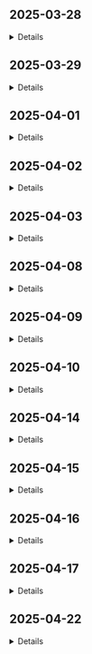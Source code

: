 ## 2025-03-28
<details>
Redis is not able to handle a benchmark with 50 clients and 10k requests. Many threads return: `failed to read from socket: Connection reset by peer`. Trying to use `RwLock` instead of `Mutex`: read performance increases (with less than 10k requests) but the issue persists. Realized that `tokio::sync::Mutex` or `tokio::sync::RwLock` are not required as the struct is not held over an `await` point. Using `std::sync::Mutex` doesn't solve the issue.
</details>

## 2025-03-29
<details>
Ok, debug time. Just return a simple string instead of deserializing and processing the message. Surprise surprise, the benchmark holds.
Now only deserialize... BAM! Benchmark can't complete.

Read carefully the docs about `read_buf`: if the function returns `0`, either EOF has been reached (in our case, the client has closed the connection) or the buffer has a remaining capacity of `0`. Adding more logs over the buffer's len and capacity and also assigning a uuid to each thread to track the failures. Noticing that sometimes the message is incomplete, multiple times on the same thread. Noticing that the buffer is resized sometimes. Surprise surprise: the buffer must be cleared 🤦 Buffer size reduced from 4KB to 1KB.

Performance is good, even better than the original Redis, but while the original Redis consumes 80% of the CPU, our Redis consumes 280% of the CPU, at least according to `top`.

TODO:
- evaluate `std::sync::Mutex` over `tokio::sync::Mutex` for the performance side of things
- investigate how to reduce the CPU usage
</details>

## 2025-04-01
<details>
Added the missing tests for the `GET` command. Fixed the `PING` and `ECHO` tests.

Advancing to [step #5](https://codingchallenges.fyi/challenges/challenge-redis/#step-5). After reading the Redis docs and digging online, I currently see three ways to implement the expiration policy:
- store the timestamp as part of the value (#1)
- store the timestamp and the key as a tuple in a separate `BTreeSet` (#2)
- store the timestamp and the key as a tuple in a separate `BTreeSet` and the key -> timestamp association in a separate `HashMap` (#3)

Active expiration can be implemented as a cron job in a separate tokio task, kinda like a garbage-collector.

### Pros and cons #1
- 👍 checking for expiration upon `GET` requests is trivial
- 👍 `SET` operations are trivial
- 👎 active expiration can be quite CPU intensive when there are a lot of elements; this can be mitigated with the random sampling strategy that Redis used in earlier implementations, where only a subset of keys are tested for expiration and the size of the sample is adjusted, depending on how many expired keys have been found over that sample

### Pros and cons #2
- 👍 active expiration is space-efficient as it gets rid of all expired keys; in a linear use-case scenario, the more frequently the task runs the less keys it has to remove, making it less CPU intensive
- 👎 must search for the key expiration time on `GET` requests
- 👎 must search and update the key expiration time on `SET` requests

### Pros and cons #3
- 👍 same as #2
- 👍 retrieval of the key expiration time is fast on `GET` requests, the timestamp stored in the `HashMap` is now used to remove the entry in the `BTreeSet`
- 👍 no need to search for the key expiration time on `SET` requests, just update the entry in the three data structures
- 👎 one additional operation is performed everytime
- 👎 the expiration keys now take twice as much space compared with #2

Given that I want to prioritize UX while accepting a good compromise over memory/storage used, I will go with either #1 or #3.

The main pain-point of #3 is the space used. Let us assume that in the worst-case scenario, 10M expiration keys are stored at any given time, with each key being ~60 ASCII chars on average and the timestamp stored as `SystemTime`, which takes 16 bytes.
Each `String` takes: 60 bytes + 24 bytes for pointer, length and capacity. Total space taken per key: 100 bytes.

10M keys * 100 bytes = 1GB of memory/storage used. This might be acceptable in certain scenarios.
</details>

## 2025-04-02
<details>
For now I decided to go with #1: store expiration as part of the value. Passive expiration implemented. Some bugs fixed and tests added
</details>

## 2025-04-03
<details>

Realized that iteration over HashMap is not random on the same program execution by just using `.iter().take(n)`. Either use a separate data structure or change strategy.

A `Vec` would work as a separate data structure but it would be unfeasible for removals on `GET` requests (i.e. passive expiration).

Found that the crates `indexmap` and `rand` might give me what I need. Algorithm implemented, not tested yet.

Problem: the same key is retrieved multiple times. Look into `choose_multiple` and `sample` of `rand`
</details>

## 2025-04-08
<details>

After reading the documentation of `choose_multiple` and `rand`, I decided to stick with `sample` for now, as the sample size is small.
In case the sample size is increased, it might be worth differentiate the algorithm and use one function or another, as when the length of the map is big and sample size is close to the length of the map, `choose_multiple`'s performance is better.

Active expiration tests added. `EXISTS` added.

TODO:
- check memory and CPU usage of the active expiration
- think about how to organize parser and cmd
</details>

## 2025-04-09
<details>

`SET` tests, `EXISTS` tests and `DEL` command. Some refactoring: command constant types, client error moved to error file.
</details>

## 2025-04-10
<details>

Made types mod private. Digged a bit into the other commands to understand how to properly store integers and lists. Most likely the value will be changed from `String` to `enum`, with variants being: `String`, `i64` and (probably) `VecDeque`.
</details>

## 2025-04-14
<details>

Expiration logic moved to `Db`. Change `Object` value to `enum`.
</details>

## 2025-04-15
<details>

First version of `Incr` implemented and expiration status moved to the object itself.
</details>

## 2025-04-16
<details>

`Incr` tests. `Decr` implemented. Arithmetic logic unified and moved to new execution module. Code prepared to handle possible implementations of `INCRBY` and `DECRBY`.

Had to use the `Box` smart pointer to return two different closures from the `operation` method.
</details>

## 2025-04-17
<details>

`INCR` and `DECR` tests moved. `INCRBY` and `DECRBY` implemented. Had to implement the parser for incrby and decrby to convert String to i64. Realized that the set parser takes a `Vec<String>` during the process; as the copy is not necessary, it has been changed to a `&[String]`.
</details>

## 2025-04-22
<details>

I watched [this video](https://youtu.be/Sv6Bswfjnzo?feature=shared&t=157) to refresh my knowledge around static and dynamic dispatch. Generics instead of trait objects can't be used in the `operation` function to achieve static dispatch, as no two closures, even if identical, are of the same type. Enums could provide a faster execution with the following code:
```rust
enum IntegerOperation {
    Add(i64),
    Subtract(i64),
}

impl IntegerOperation {
    fn apply(&self, value: i64) -> Option<i64> {
        match self {
            IntegerOperation::Add(n) => value.checked_add(*n),
            IntegerOperation::Subtract(n) => value.checked_sub(*n),
        }
    }
}

impl Integer {
    fn operation_enum(&self) -> (i64, IntegerOperation) {
        match self {
            Integer::Incr => (1, IntegerOperation::Add(1)),
            Integer::Decr => (-1, IntegerOperation::Subtract(1)),
            Integer::IncrBy(v) => (*v, IntegerOperation::Add(*v)),
            Integer::DecrBy(v) => (v.neg(), IntegerOperation::Subtract(*v)),
        }
    }
}
```

However, after running a [benchmark](./benches/my_benchmark.rs) with [criterion](https://crates.io/crates/criterion), I've noticed there's no real benefit in using enums. I will leave the trait object as it's way easier to read.

TODO:
- evaluate `Cow` with &str as suggested in the Rustikon video
</details>
